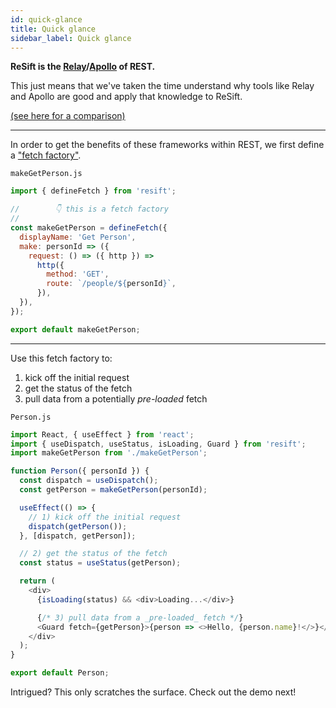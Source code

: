 ```yaml
---
id: quick-glance
title: Quick glance
sidebar_label: Quick glance
---
```


**ReSift is the [Relay](https://relay.dev/)/[Apollo](https://www.apollographql.com/docs/react/) of REST.**

This just means that we've taken the time understand why tools like Relay and Apollo are good and apply that knowledge to ReSift.

[(see here for a comparison)](../guides/resift-vs-apollo-relay.md)

---

In order to get the benefits of these frameworks within REST, we first define a ["fetch factory"](../main-concepts/whats-a-fetch.md#defining-a-fetch).

`makeGetPerson.js`

```js
import { defineFetch } from 'resift';

//        👇 this is a fetch factory
//
const makeGetPerson = defineFetch({
  displayName: 'Get Person',
  make: personId => ({
    request: () => ({ http }) =>
      http({
        method: 'GET',
        route: `/people/${personId}`,
      }),
  }),
});

export default makeGetPerson;
```

---

Use this fetch factory to:

1. kick off the initial request
2. get the status of the fetch
3. pull data from a potentially _pre-loaded_ fetch

`Person.js`

```js
import React, { useEffect } from 'react';
import { useDispatch, useStatus, isLoading, Guard } from 'resift';
import makeGetPerson from './makeGetPerson';

function Person({ personId }) {
  const dispatch = useDispatch();
  const getPerson = makeGetPerson(personId);

  useEffect(() => {
    // 1) kick off the initial request
    dispatch(getPerson());
  }, [dispatch, getPerson]);

  // 2) get the status of the fetch
  const status = useStatus(getPerson);

  return (
    <div>
      {isLoading(status) && <div>Loading...</div>}

      {/* 3) pull data from a _pre-loaded_ fetch */}
      <Guard fetch={getPerson}>{person => <>Hello, {person.name}!</>}</Guard>
    </div>
  );
}

export default Person;
```

Intrigued? This only scratches the surface. Check out the demo next!
